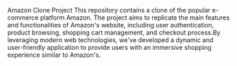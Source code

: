 Amazon Clone Project
This repository contains a clone of the popular e-commerce platform Amazon. The project aims to replicate the main features and functionalities of Amazon's website, including user authentication, product browsing, shopping cart management, and checkout process.By leveraging modern web technologies, we've developed a dynamic and user-friendly application to provide users with an immersive shopping experience similar to Amazon's. 

